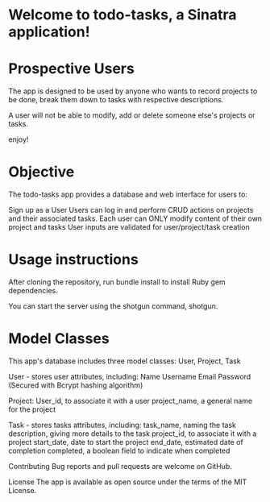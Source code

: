 
# Welcome to todo-tasks, a Sinatra application!

# Prospective Users
The app is designed to be used by anyone who wants to record projects to be done, break them down to tasks with respective descriptions.  


A user will not be able to modify, add or delete someone else's projects or tasks.

enjoy!

# Objective
The todo-tasks app provides a database and web interface for users to:

Sign up as a User
Users can log in and perform CRUD actions on projects and their associated tasks.
Each user can ONLY modify content of their own project and tasks
User inputs are validated for user/project/task creation

# Usage instructions
After cloning the repository, run bundle install to install Ruby gem dependencies.

You can start the server using the shotgun command, shotgun.


# Model Classes
This app's database includes three model classes: User, Project, Task

User - stores user attributes, including:
Name
Username
Email
Password (Secured with Bcrypt hashing algorithm)

Project:
User_id, to associate it with a user
project_name, a general name for the project

Task - stores tasks attributes, including:
 task_name,   naming the task
 description, giving more details to the task
 project_id,  to associate it with a project
 start_date,  date to start the project
 end_date,    estimated date of completion
 completed,   a boolean field to indicate when completed

Contributing
Bug reports and pull requests are welcome on GitHub.


License
The app is available as open source under the terms of the MIT License.
